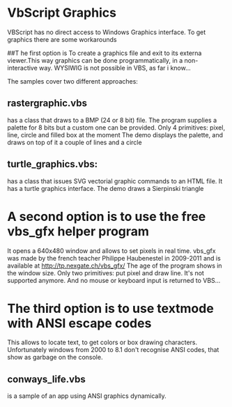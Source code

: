 # VbScript Graphics

VBScript has no direct access to Windows Graphics interface. To get graphics there are some workarounds

##T he first option is
To  create a graphics file and exit to its externa viewer.This way graphics can be done programmatically, in a non-interactive way.
WYSIWIG is not possible in VBS, as far i know...

The samples cover two different approaches:

## rastergraphic.vbs 
 has a class that draws to a BMP (24 or 8 bit) file.
 The program supplies a palette for 8 bits but a custom one can be provided. 
 Only 4 primitives: pixel, line, circle and filled box at the moment
 The demo displays the palette, and draws on top of it a couple of lines and a circle

## turtle_graphics.vbs: 
 has a class that issues SVG vectorial graphic commands to an HTML file.
 It has a turtle graphics interface. The demo draws a Sierpinski triangle

# A second option is to use the free vbs_gfx helper program 
It opens a 640x480 window and allows to set pixels  in real time.
vbs_gfx was made by the french teacher Philippe Haubenestel in 2009-2011 and is available at http://tp.nexgate.ch/vbs_gfx/
The age of the program shows in the window size. Only two primitives: put pixel and draw line. It's not supported anymore. 
And no mouse or keyboard input is returned to VBS... 

# The third option is to use textmode with ANSI escape codes
 This allows to locate text, to get colors or box drawing characters. 
 Unfortunately windows from 2000 to 8.1 don't recognise ANSI codes, that show as garbage on the console.

## conways_life.vbs 
is a sample of an app using ANSI graphics dynamically.

####

